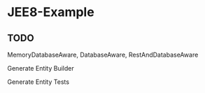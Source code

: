# JEE8-Example

## TODO
MemoryDatabaseAware, DatabaseAware, RestAndDatabaseAware

Generate Entity Builder

Generate Entity Tests
